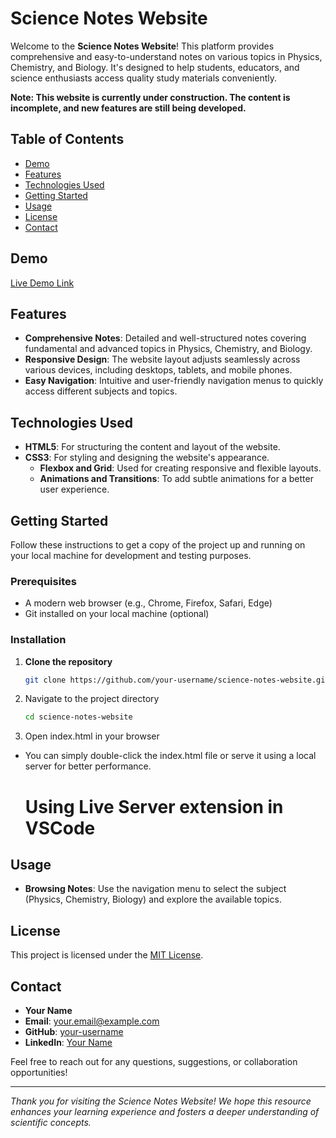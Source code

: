 # Science Notes Website

Welcome to the **Science Notes Website**! This platform provides comprehensive and easy-to-understand notes on various topics in Physics, Chemistry, and Biology. It's designed to help students, educators, and science enthusiasts access quality study materials conveniently.

**Note: This website is currently under construction. The content is incomplete, and new features are still being developed.**

## Table of Contents

- [Demo](#demo)
- [Features](#features)
- [Technologies Used](#technologies-used)
- [Getting Started](#getting-started)
- [Usage](#usage)
- [License](#license)
- [Contact](#contact)

## Demo

[Live Demo Link](#) <!-- Replace '#' with your website's URL once available -->

## Features

- **Comprehensive Notes**: Detailed and well-structured notes covering fundamental and advanced topics in Physics, Chemistry, and Biology.
- **Responsive Design**: The website layout adjusts seamlessly across various devices, including desktops, tablets, and mobile phones.
- **Easy Navigation**: Intuitive and user-friendly navigation menus to quickly access different subjects and topics.

## Technologies Used

- **HTML5**: For structuring the content and layout of the website.
- **CSS3**: For styling and designing the website's appearance.
  - **Flexbox and Grid**: Used for creating responsive and flexible layouts.
  - **Animations and Transitions**: To add subtle animations for a better user experience.

## Getting Started

Follow these instructions to get a copy of the project up and running on your local machine for development and testing purposes.

### Prerequisites

- A modern web browser (e.g., Chrome, Firefox, Safari, Edge)
- Git installed on your local machine (optional)

### Installation

1. **Clone the repository**
   ```bash
   git clone https://github.com/your-username/science-notes-website.git
   ```
2. Navigate to the project directory
    ```bash
    cd science-notes-website
    ```
3. Open index.html in your browser
- You can simply double-click the index.html file or serve it using a local server for better performance.
    # Using Live Server extension in VSCode

## Usage

- **Browsing Notes**: Use the navigation menu to select the subject (Physics, Chemistry, Biology) and explore the available topics.

## License

This project is licensed under the [MIT License](LICENSE). <!-- You can include a LICENSE file in your repository -->

## Contact

- **Your Name**
- **Email**: [your.email@example.com](mailto:your.email@example.com)
- **GitHub**: [your-username](https://github.com/your-username)
- **LinkedIn**: [Your Name](https://www.linkedin.com/in/your-profile)

Feel free to reach out for any questions, suggestions, or collaboration opportunities!

---

*Thank you for visiting the Science Notes Website! We hope this resource enhances your learning experience and fosters a deeper understanding of scientific concepts.*
